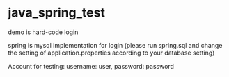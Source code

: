 # java_spring_test 

demo is hard-code login

spring is mysql implementation for login 
(please run spring.sql and change the setting of application.properties according to your database setting)

Account for testing:
username: user, password: password
